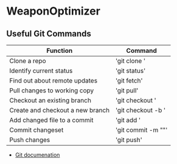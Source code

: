 # WeaponOptimizer

## Useful Git Commands
| Function                           | Command                            |
|----------------------------------- |------------------------------------|
| Clone a repo                       | 'git clone <repo-url>'             |
| Identify current status            | 'git status'                       |
| Find out about remote updates      | 'git fetch'                        |
| Pull changes to working copy       | 'git pull'                         |
| Checkout an existing branch        | 'git checkout <branch-name>'       |
| Create and checkout a new branch   | 'git checkout -b <branch-name>'    |
| Add changed file to a commit       | 'git add <filename>'               |
| Commit changeset                   | 'git commit -m "<commit-message>"' |
| Push changes                       | 'git push'                         |
* [Git documenation](https://www.google.com/search?q=git+documentation)
